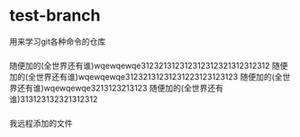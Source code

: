 # test-branch
用来学习git各种命令的仓库
###
随便加的(全世界还有谁)wqewqewqe312321312312312312321312312312
随便加的(全世界还有谁)wqewqewqe31232131231231223123123123
随便加的(全世界还有谁)wqewqewqe3213123213123
随便加的(全世界还有谁)313123132321312312
###
我远程添加的文件
